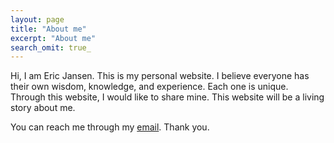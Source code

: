 ```yaml
---
layout: page
title: "About me"
excerpt: "About me"
search_omit: true_
---
```


Hi, I am Eric Jansen. This is my personal website. I believe everyone has their own wisdom, knowledge, and experience. Each one is unique. Through this website, I would like to share mine. This website will be a living story about me. 

You can reach me through my <a href="mailto:eric@jansen.net">email</a>. Thank you.

[^1]: Example: *domain.com/category-name/post-title*